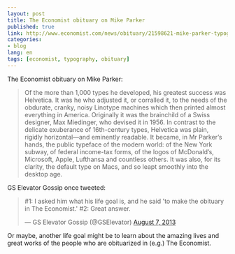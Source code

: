 ```yaml
---
layout: post
title: The Economist obituary on Mike Parker
published: true
link: http://www.economist.com/news/obituary/21598621-mike-parker-typographer-died-february-23rd-aged-84-mike-parker
categories:
- blog
lang: en
tags: [economist, typography, obituary]
---
```


The Economist obituary on Mike Parker:

> Of the more than 1,000 types he developed, his greatest success was Helvetica. It was he who adjusted it, or corralled it, to the needs of the obdurate, cranky, noisy Linotype machines which then printed almost everything in America.
> Originally it was the brainchild of a Swiss designer, Max Miedinger, who devised it in 1956.
> In contrast to the delicate exuberance of 16th-century types, Helvetica was plain, rigidly horizontal—and eminently readable.
> It became, in Mr Parker’s hands, the public typeface of the modern world: of the New York subway, of federal income-tax forms, of the logos of McDonald’s, Microsoft, Apple, Lufthansa and countless others.
> It was also, for its clarity, the default type on Macs, and so leapt smoothly into the desktop age.

GS Elevator Gossip once tweeted:

<blockquote class="twitter-tweet" lang="en"><p>#1: I asked him what his life goal is, and he said &#39;to make the obituary in The Economist.&#39; #2: Great answer.</p>&mdash; GS Elevator Gossip (@GSElevator) <a href="https://twitter.com/GSElevator/statuses/365243105886216192">August 7, 2013</a></blockquote>
<script async src="//platform.twitter.com/widgets.js" charset="utf-8"></script>

Or maybe, another life goal might be to learn about the amazing lives and great works of the people who are obituarized in (e.g.) The Economist.